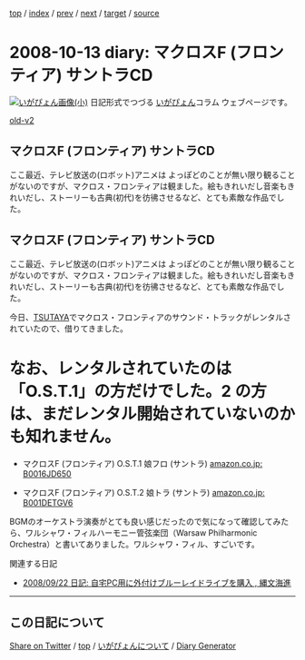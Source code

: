 [top](../index.html) 
 / [index](https://igapyon.github.io/diary/2008/index.html) 
 / [prev](https://igapyon.github.io/diary/2008/ig081010.html) 
 / [next](https://igapyon.github.io/diary/2008/ig081016.html) 
 / [target](https://igapyon.github.io/diary/2008/ig081013.html) 
 / [source](https://github.com/igapyon/diary/blob/gh-pages/2008/ig081013.html.src.md) 

2008-10-13 diary: マクロスF (フロンティア) サントラCD
=====================================================================================================
[![いがぴょん画像(小)](https://igapyon.github.io/diary/images/iga200306s.jpg "いがぴょん")](https://igapyon.github.io/diary/memo/memoigapyon.html) 日記形式でつづる [いがぴょん](https://igapyon.github.io/diary/memo/memoigapyon.html)コラム ウェブページです。

[old-v2](ig081013-orig.html)

## マクロスF (フロンティア) サントラCD

ここ最近、テレビ放送の(ロボット)アニメは よっぽどのことが無い限り観ることがないのですが、マクロス・フロンティアは観ました。絵もきれいだし音楽もきれいだし、ストーリーも古典(初代)を彷彿させるなど、とても素敵な作品でした。


## マクロスF (フロンティア) サントラCD

ここ最近、テレビ放送の(ロボット)アニメは よっぽどのことが無い限り観ることがないのですが、マクロス・フロンティアは観ました。絵もきれいだし音楽もきれいだし、ストーリーも古典(初代)を彷彿させるなど、とても素敵な作品でした。

今日、[TSUTAYA](http://www.tsutaya.co.jp/)でマクロス・フロンティアのサウンド・トラックがレンタルされていたので、借りてきました。
# なお、レンタルされていたのは「O.S.T.1」の方だけでした。2 の方は、まだレンタル開始されていないのかも知れません。

* マクロスF (フロンティア) O.S.T.1 娘フロ (サントラ)
  [amazon.co.jp: B0016JD650](http://www.amazon.co.jp/exec/obidos/ASIN/B0016JD650/igapyondiary-22)
  
* マクロスF (フロンティア) O.S.T.2 娘トラ (サントラ)
  [amazon.co.jp: B001DETGV6](http://www.amazon.co.jp/exec/obidos/ASIN/B001DETGV6/igapyondiary-22)

BGMのオーケストラ演奏がとても良い感じだったので気になって確認してみたら、ワルシャワ・フィルハーモニー管弦楽団（Warsaw Philharmonic
Orchestra）と書いてありました。ワルシャワ・フィル、すごいです。

関連する日記

* [2008/09/22 日記: 自宅PC用に外付けブルーレイドライブを購入 , 縄文海進](ig080922.html)

----------------------------------------------------------------------------------------------------

## この日記について

[Share on Twitter](https://twitter.com/intent/tweet?hashtags=igapyon%2Cdiary%2C%E3%81%84%E3%81%8C%E3%81%B4%E3%82%87%E3%82%93&text=%E3%83%9E%E3%82%AF%E3%83%AD%E3%82%B9F+%28%E3%83%95%E3%83%AD%E3%83%B3%E3%83%86%E3%82%A3%E3%82%A2%29+%E3%82%B5%E3%83%B3%E3%83%88%E3%83%A9CD&url=https%3A%2F%2Figapyon.github.io%2Fdiary%2F2008%2Fig081013.html) / [top](../index.html) / [いがぴょんについて](https://igapyon.github.io/diary/memo/memoigapyon.html) / [Diary Generator](https://github.com/igapyon/igapyonv3)
